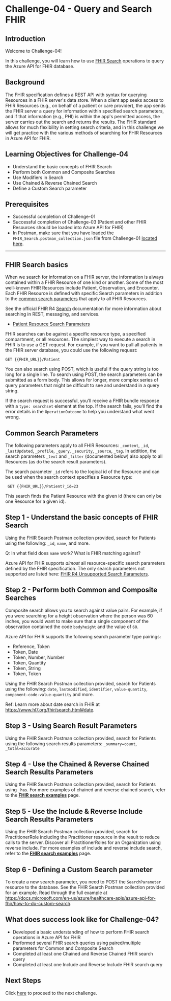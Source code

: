 #  Challenge-04 - Query and Search FHIR

## Introduction

Welcome to Challenge-04!

In this challenge, you will learn how to use [FHIR Search](https://www.hl7.org/fhir/search.html) operations to query the Azure API for FHIR database.

## Background
The FHIR specification defines a REST API with syntax for querying Resources in a FHIR server's data store. When a client app seeks access to FHIR Resources (e.g., on behalf of a patient or care provider), the app sends the FHIR server a query for information within specified search parameters, and if that information (e.g., PHI) is within the app's permitted access, the server carries out the search and returns the results. The FHIR standard allows for much flexibility in setting search criteria, and in this challenge we will get practice with the various methods of searching for FHIR Resources in Azure API for FHIR.   

## Learning Objectives for Challenge-04
+ Understand the basic concepts of FHIR Search
+ Perform both Common and Composite Searches 
+ Use Modifiers in Search 
+ Use Chained & Reverse Chained Search 
+ Define a Custom Search parameter 

## Prerequisites
+ Successful completion of Challenge-01
+ Successful completion of Challenge-03 (Patient and other FHIR Resources should be loaded into Azure API for FHIR)
+ In Postman, make sure that you have loaded the `FHIR_Search.postman_collection.json` file from Challenge-01 [located here](https://github.com/microsoft/health-architectures/blob/main/Postman/api-for-fhir/FHIR_Search.postman_collection.json).  

---

## FHIR Search basics 

When we search for information on a FHIR server, the information is always contained within a FHIR Resource of one kind or another. Some of the most well-known FHIR Resources include Patient, Observation, and Encounter. Each FHIR Resource is defined with specific Search parameters in addition to the [common search parameters](https://www.hl7.org/fhir/search.html#all) that apply to all FHIR Resources.  

See the official FHIR R4 [Search](https://www.hl7.org/fhir/search.html) documentation for more information about searching in REST, messaging, and services.  

+ [Patient Resource Search Parameters](https://www.hl7.org/fhir/patient.html#search)


FHIR searches can be against a specific resource type, a specified compartment, or all resources. The simplest way to execute a search in FHIR is to use a GET request. For example, if you want to pull all patients in the FHIR server database, you could use the following request:

```azurecli
GET {{FHIR_URL}}/Patient
```

You can also search using POST, which is useful if the query string is too long for a single line. To search using POST, the search parameters can be submitted as a form body. This allows for longer, more complex series of query parameters that might be difficult to see and understand in a query string.

If the search request is successful, you’ll receive a FHIR bundle response with a `type: searchset` element at the top. If the search fails, you’ll find the error details in the `OperationOutcome` to help you understand what went wrong.

## Common Search Parameters 
The following parameters apply to all FHIR Resources: ```_content```, ```_id```, ```_lastUpdated```, ```_profile```, ```_query```, ```_security```, ```_source```, ```_tag```.  In addition, the search parameters ```_text``` and ```_filter``` (documented below) also apply to all Resources (as do the search result parameters).

The search parameter ```_id``` refers to the logical id of the Resource and can be used when the search context specifies a Resource type:

```azurecli
 GET {{FHIR_URL}}/Patient?_id=23
```

This search finds the Patient Resource with the given id (there can only be one Resource for a given id). 
  

## Step 1 - Understand the basic concepts of FHIR Search
Using the FHIR Search Postman collection provided, search for Patients using the following: ```_id```, ```name```, and more.

Q: In what field does ```name``` work? What is FHIR matching against?

Azure API for FHIR supports _almost_ all resource-specific search parameters defined by the FHIR specification. The only search parameters not supported are listed here: [FHIR R4 Unsupported Search Parameters](https://github.com/microsoft/fhir-server/blob/main/src/Microsoft.Health.Fhir.Core/Data/R4/unsupported-search-parameters.json).

  
## Step 2 - Perform both Common and Composite Searches 
Composite search allows you to search against value pairs. For example, if you were searching for a height observation where the person was 60 inches, you would want to make sure that a single component of the observation contained the code ```bodyheight``` and the value of `60`. 

Azure API for FHIR supports the following search parameter type pairings:
+ Reference, Token
+ Token, Date
+ Token, Number, Number
+ Token, Quantity
+ Token, String
+ Token, Token

Using the FHIR Search Postman collection provided, search for Patients using the following: ```date```, ```lastmodified```, ```identifier```, ```value-quantity```, ```component-code-value-quantity``` and more.  

Ref: Learn more about date search in FHIR at https://www.hl7.org/fhir/search.html#date. 
  

## Step 3 - Using Search Result Parameters  
Using the FHIR Search Postman collection provided, search for Patients using the following search results parameters: ```_summary=count```, ```_total=accurate```  
  

## Step 4 - Use the Chained & Reverse Chained Search Results Parameters 
Using the FHIR Search Postman collection provided, search for Patients using ```_has```.  For more examples of chained and reverse chained search, refer to the **[FHIR search examples](https://docs.microsoft.com/en-us/azure/healthcare-apis/azure-api-for-fhir/search-samples)** page.


## Step 5 - Use the Include & Reverse Include Search Results Parameters  
Using the FHIR Search Postman collection provided, search for PractitionerRole including the Practitioner resource in the result to reduce calls to the server. Discover all PractitionerRoles for an Organization using reverse include. For more examples of include and reverse include search, refer to the **[FHIR search examples](https://docs.microsoft.com/en-us/azure/healthcare-apis/azure-api-for-fhir/search-samples)** page.
  

## Step 6 - Defining a Custom Search parameter 
To create a new search parameter, you need to POST the `SearchParameter` resource to the database. See the FHIR Search Postman collection provided for an example.  Read through the full example at https://docs.microsoft.com/en-us/azure/healthcare-apis/azure-api-for-fhir/how-to-do-custom-search.

## What does success look like for Challenge-04?

+ Developed a basic understanding of how to perform FHIR search operations in Azure API for FHIR
+ Performed several FHIR search queries using paired/multiple parameters for Common and Composite Search
+ Completed at least one Chained and Reverse Chained FHIR search query
+ Completed at least one Include and Reverse Include FHIR search query

## Next Steps

Click [here](<../Challenge-05 - Export and Anonymize Data/Readme.md>) to proceed to the next challenge.